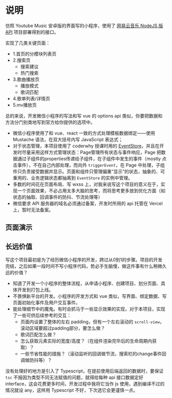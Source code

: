 # 说明

仿照 Youtube Music 安卓版的界面写的小程序，使用了 [网易云音乐 NodeJS 版API](https://neteasecloudmusicapi.vercel.app/) 项目部署得到的接口。

实现了几类关键页面：
  - 1.首页的分模块列表页
  - 2.搜索页
    - 搜索建议
    - 热门搜索
  - 3.歌曲播放页
    - 播放模式
    - 歌词匹配
  - 4.歌单列表/详情页
  - 5.mv播放页

总的来说，开发微信小程序的写法和写 vue 的 options api 类似，你要把数据和方法分门别类地写到官方给你提供的选项中。
  - 微信小程序使用了和 vue、react 一致的方式处理模板数据绑定——使用 Mustache 语法，在双大括号内写 JavaScript 表达式；
  - 对于状态管理，本项目使用了 coderwhy 授课时用的 [EventStore](https://github.com/coderwhy/hy-event-store)，并且在开发时尽量采用这样方式管理状态：Page管理所有状态与事件响应，Page 把数据通过子组件的properties传递给子组件，在子组件中发生的事件（mostly 点击事件），不在自己内部处理，而向外 `triggerEvent`，在 Page 中处理，子组件只负责接受数据并显示。页面和组件只管理偏重“显示”的状态，抽象的、可重用的、业务逻辑状态都抽离到 `EventStore` 的实例中管理。
  - 多数的时间花在页面布局、写 wxss 上，对我来说写这个项目的意义在于，实现一个页面效果，不必占用太多大脑的思考，而将思考更多放到优化方面（如状态的抽取、回调事件的防抖、节流处理等）
  - 微信要求 API 服务器的域名必须通过备案，开发时所用的 api 托管在 Vercel 上，暂时无法备案。

## 页面演示

## 长远价值

写这个项目最初是为了经历微信小程序的开发，跨过从0到1的步骤。项目的开发完结，之后如果一段时间不写小程序代码，势必手生脑慢，做这件事有什么稍微久远的价值？

- 知道了开发一个小程序的整体流程，从申请小程序、创建项目、划分页面、具体开发到打包上线。
- 不畏惧新平台的开发。小程序的开发方式和 vue 类似，写界面、绑定数据、写页面初始化事件及用户交互事件。
- 能处理细节中的魔鬼。有时会抓马于一些显示效果的实现，对于本项目，实现了一些可供后续参考的交互：
  - 页面内设置了整体的左右 padding，但有一个左右滚动的 `scroll-view`，滚动区域要超过padding部分，要怎么做？
  - 歌词匹配怎么做？
  - 怎么获取元素实际的宽度/高度？（在组件渲染完毕后的生命周期内获取）？
  - 一些节省性能的措施？（滚动监听的回调做节流，搜索栏的change事件回调做防抖等）？

没有处理好的地方是引入了 Typescript，在提前使用后端返回的数据时，要保证 `tsc` 不报因为类型不同无法赋值的问题，就得给每种 api 接口数据定好 interface，这会花费更多时间，开发过程中我将它当作 js 使用，遇到编译不过的情况就设 any，这样用 Typescript 不好，下次选它会更谨慎一点。